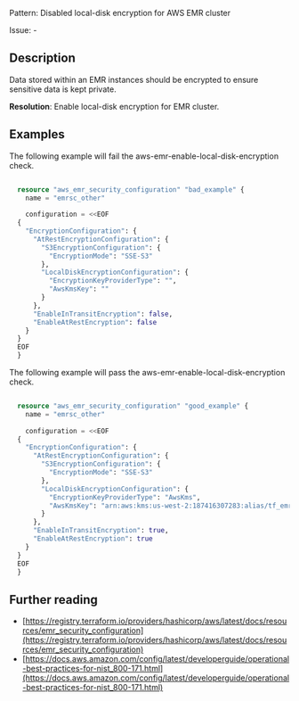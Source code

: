 Pattern: Disabled local-disk encryption for AWS EMR cluster

Issue: -

## Description

Data stored within an EMR instances should be encrypted to ensure sensitive data is kept private.

**Resolution**: Enable local-disk encryption for EMR cluster.

## Examples

The following example will fail the aws-emr-enable-local-disk-encryption check.
```terraform

  resource "aws_emr_security_configuration" "bad_example" {
    name = "emrsc_other"
    
    configuration = <<EOF
  {
    "EncryptionConfiguration": {
      "AtRestEncryptionConfiguration": {
        "S3EncryptionConfiguration": {
          "EncryptionMode": "SSE-S3"
        },
        "LocalDiskEncryptionConfiguration": {
          "EncryptionKeyProviderType": "",
          "AwsKmsKey": ""
        }
      },
      "EnableInTransitEncryption": false,
      "EnableAtRestEncryption": false
    }
  }
  EOF
  }
```

The following example will pass the aws-emr-enable-local-disk-encryption check.
```terraform

  resource "aws_emr_security_configuration" "good_example" {
    name = "emrsc_other"
  
    configuration = <<EOF
  {
    "EncryptionConfiguration": {
      "AtRestEncryptionConfiguration": {
        "S3EncryptionConfiguration": {
          "EncryptionMode": "SSE-S3"
        },
        "LocalDiskEncryptionConfiguration": {
          "EncryptionKeyProviderType": "AwsKms",
          "AwsKmsKey": "arn:aws:kms:us-west-2:187416307283:alias/tf_emr_test_key"
        }
      },
      "EnableInTransitEncryption": true,
      "EnableAtRestEncryption": true
    }
  }
  EOF
  }
```

## Further reading

- [https://registry.terraform.io/providers/hashicorp/aws/latest/docs/resources/emr_security_configuration](https://registry.terraform.io/providers/hashicorp/aws/latest/docs/resources/emr_security_configuration)
- [https://docs.aws.amazon.com/config/latest/developerguide/operational-best-practices-for-nist_800-171.html](https://docs.aws.amazon.com/config/latest/developerguide/operational-best-practices-for-nist_800-171.html)